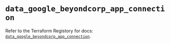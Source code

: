 # `data_google_beyondcorp_app_connection`

Refer to the Terraform Registory for docs: [`data_google_beyondcorp_app_connection`](https://www.terraform.io/docs/providers/google/d/beyondcorp_app_connection).
